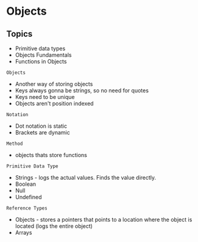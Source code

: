 # Objects 
## Topics 
- Primitive data types
- Objects Fundamentals 
- Functions in Objects 

`Objects` 
- Another way of storing objects 
- Keys always gonna be strings, so no need for quotes
- Keys need to be unique
- Objects aren't position indexed 

`Notation`
- Dot notation is static 
- Brackets are dynamic

`Method`
- objects thats store functions

`Primitive Data Type`
- Strings - logs the actual values. Finds the value directly. 
- Boolean 
- Null 
- Undefined 

`Reference Types` 
- Objects - stores a pointers that points to a location where the object is located (logs the entire object)
- Arrays